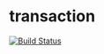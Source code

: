 # transaction
[![Build Status](https://app.travis-ci.com/muriloalvesdev/transaction.svg?branch=main)](https://app.travis-ci.com/muriloalvesdev/transaction)